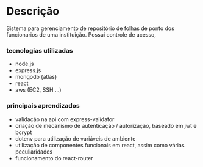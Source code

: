 # Descrição

Sistema para gerenciamento de repositório de folhas de ponto dos funcionarios de uma instituição. Possui controle de acesso, 

### tecnologias utilizadas
- node.js
- express.js
- mongodb (atlas)
- react
- aws (EC2, SSH ...)

### principais aprendizados
- validação na api com express-validator
- criação de mecanismo de autenticação / autorização, baseado em jwt e bcrypt
- dotenv para utilização de variáveis de ambiente
- utilização de componentes funcionais em react, assim como várias peculiaridades
- funcionamento do react-router
